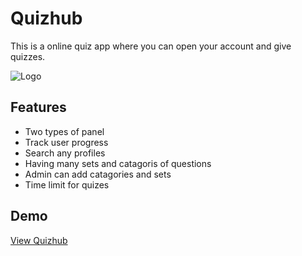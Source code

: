 
# Quizhub

This is a online quiz app where you can open your account and give quizzes.


![Logo](https://i.ibb.co/3RzDxnc/Quiz-2-1.png)


## Features

- Two types of panel
- Track user progress
- Search any profiles
- Having many sets and catagoris of questions
- Admin can add catagories and sets
- Time limit for quizes



## Demo

[View Quizhub](http://quizhub.infinityfreeapp.com/)

